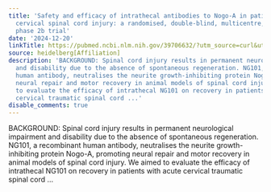 ```yaml
---
title: 'Safety and efficacy of intrathecal antibodies to Nogo-A in patients with acute
  cervical spinal cord injury: a randomised, double-blind, multicentre, placebo-controlled,
  phase 2b trial'
date: '2024-12-20'
linkTitle: https://pubmed.ncbi.nlm.nih.gov/39706632/?utm_source=curl&utm_medium=rss&utm_campaign=pubmed-2&utm_content=1FakS-2QOkCT8HsMOQP1bCRQ4YzyumYOmxmF0moLsQ3dFB1E9V&fc=20220326224207&ff=20241221170703&v=2.18.0.post9+e462414
source: heidelberg[Affiliation]
description: 'BACKGROUND: Spinal cord injury results in permanent neurological impairment
  and disability due to the absence of spontaneous regeneration. NG101, a recombinant
  human antibody, neutralises the neurite growth-inhibiting protein Nogo-A, promoting
  neural repair and motor recovery in animal models of spinal cord injury. We aimed
  to evaluate the efficacy of intrathecal NG101 on recovery in patients with acute
  cervical traumatic spinal cord ...'
disable_comments: true
---
```

BACKGROUND: Spinal cord injury results in permanent neurological impairment and disability due to the absence of spontaneous regeneration. NG101, a recombinant human antibody, neutralises the neurite growth-inhibiting protein Nogo-A, promoting neural repair and motor recovery in animal models of spinal cord injury. We aimed to evaluate the efficacy of intrathecal NG101 on recovery in patients with acute cervical traumatic spinal cord ...